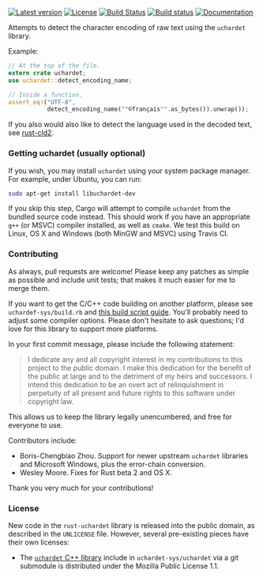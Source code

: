 [![Latest version](https://img.shields.io/crates/v/uchardet.svg)](https://crates.io/crates/uchardet) [![License](https://img.shields.io/crates/l/uchardet.svg)](http://unlicense.org/) [![Build Status](https://travis-ci.org/emk/rust-uchardet.svg?branch=master)](https://travis-ci.org/emk/rust-uchardet) [![Build status](https://ci.appveyor.com/api/projects/status/5qas95gi8935jtn8?svg=true)](https://ci.appveyor.com/project/emk/rust-uchardet) [![Documentation](https://img.shields.io/badge/documentation-docs.rs-yellow.svg)](https://docs.rs/uchardet/)

Attempts to detect the character encoding of raw text using the `uchardet`
library.

Example:

```rust
// At the top of the file.
extern crate uchardet;
use uchardet::detect_encoding_name;

// Inside a function.
assert_eq!("UTF-8",
           detect_encoding_name(""©français"".as_bytes()).unwrap());
```

If you also would also like to detect the language used in the decoded
text, see [rust-cld2](https://github.com/emk/rust-cld2).

[cld2]: https://github.com/emk/rust-cld2

### Getting uchardet (usually optional)

If you wish, you may install `uchardet` using your system package manager.
For example, under Ubuntu, you can run:

```sh
sudo apt-get install libuchardet-dev
```

If you skip this step, Cargo will attempt to compile `uchardet` from the
bundled source code instead.  This should work if you have an appropriate
`g++` (or MSVC) compiler installed, as well as `cmake`.  We test this build
on Linux, OS X and Windows (both MinGW and MSVC) using Travis CI.

### Contributing

As always, pull requests are welcome!  Please keep any patches as simple as
possible and include unit tests; that makes it much easier for me to merge
them.

If you want to get the C/C++ code building on another platform, please see
`uchardef-sys/build.rb` and [this build script guide][build-script].
You'll probably need to adjust some compiler options.  Please don't
hesitate to ask questions; I'd love for this library to support more
platforms.

[build-script]: http://doc.crates.io/build-script.html

In your first commit message, please include the following statement:

> I dedicate any and all copyright interest in my contributions to this
> project to the public domain. I make this dedication for the benefit of
> the public at large and to the detriment of my heirs and successors. I
> intend this dedication to be an overt act of relinquishment in perpetuity
> of all present and future rights to this software under copyright law.

This allows us to keep the library legally unencumbered, and free for
everyone to use.

Contributors include:

- Boris-Chengbiao Zhou.  Support for newer upstream `uchardet` libraries
  and Microsoft Windows, plus the error-chain conversion.
- Wesley Moore. Fixes for Rust beta 2 and OS X.

Thank you very much for your contributions!

### License

New code in the `rust-uchardet` library is released into the public domain,
as described in the `UNLICENSE` file.  However, several pre-existing pieces
have their own licenses:

- The [`uchardet` C++ library][cxx] include in `uchardet-sys/uchardet` via
  a git submodule is distributed under the Mozilla Public License 1.1.

[cxx]: https://code.google.com/p/uchardet/
[git2-rs]: https://github.com/alexcrichton/git2-rs/

